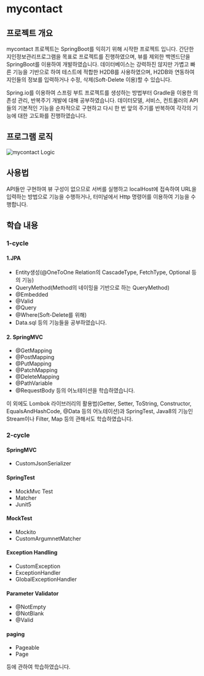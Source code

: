 # mycontact

## 프로젝트 개요
mycontact 프로젝트는 SpringBoot를 익히기 위해 시작한 프로젝트 입니다.
간단한 지인정보관리프로그램을 목표로 프로젝트를 진행하였으며, 뷰를 제외한 백엔드단을 SpringBoot를 이용하여 개발하였습니다.
데이터베이스는 강력하진 않지만 가볍고 빠른 기능을 기반으로 하여 테스트에 적합한 H2DB를 사용하였으며, H2DB와 연동하여 지인들의 정보를
입력하거나 수정, 삭제(Soft-Delete 이용)할 수 있습니다.

Spring.io를 이용하여 스프링 부트 프로젝트를 생성하는 방법부터 Gradle을 이용한 의존성 관리, 반복주기 개발에 대해 공부하였습니다.
데이터모델, 서비스, 컨트롤러의 API들의 기본적인 기능을 순차적으로 구현하고 다시 한 번 앞의 주기를 반복하여 각각의 기능에 대한 고도화를
진행하였습니다.

## 프로그램 로직
![mycontact Logic](https://user-images.githubusercontent.com/51356655/84639659-a387cb80-af33-11ea-9b22-4187cc274fff.jpeg)

## 사용법
API들만 구현하여 뷰 구성이 없으므로 서버를 실행하고 localHost에 접속하여 URL을 입력하는 방법으로 기능을 수행하거나, 터미널에서 Http 명령어를
이용하여 기능을 수행합니다.


## 학습 내용

### 1-cycle

#### 1.JPA
- Entity생성(@OneToOne Relation의 CascadeType, FetchType, Optional 등의 기능) 
- QueryMethod(Method의 네이밍을 기반으로 하는 QueryMethod)
- @Embedded
- @Valid
- @Query
- @Where(Soft-Delete를 위해)
- Data.sql 등의 기능들을 공부하였습니다.

#### 2. SpringMVC
- @GetMapping
- @PostMapping
- @PutMapping
- @PatchMapping
- @DeleteMapping
- @PathVariable
- @RequestBody
등의 어노테이션을 학습하였습니다.

이 외에도 Lombok 라이브러리의 활용법(Getter, Setter, ToString, Constructor, EqualsAndHashCode, @Data 등의 어노테이션)과
SpringTest, Java8의 기능인 Stream이나 Filter, Map 등의 관해서도 학습하였습니다.


### 2-cycle

#### SpringMVC
- CustomJsonSerializer

#### SpringTest
- MockMvc Test
- Matcher
- Junit5

#### MockTest
- Mockito
- CustomArgumnetMatcher

#### Exception Handling
- CustomException
- ExceptionHandler
- GlobalExceptionHandler

#### Parameter Validator
- @NotEmpty
- @NotBlank
- @Valid

#### paging
- Pageable
- Page<T>

등에 관하여 학습하였습니다.

